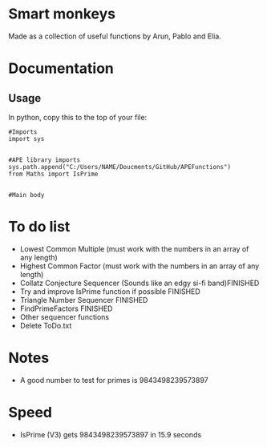 # Smart monkeys

Made as a collection of useful functions by Arun, Pablo and Elia.

# Documentation

## Usage

In python, copy this to the top of your file:

```
#Imports
import sys


#APE library imports
sys.path.append("C:/Users/NAME/Doucments/GitHub/APEFunctions")
from Maths import IsPrime


#Main body
```

# To do list

- Lowest Common Multiple (must work with the numbers in an array of any length)
- Highest Common Factor (must work with the numbers in an array of any length)
- Collatz Conjecture Sequencer (Sounds like an edgy si-fi band)FINISHED
- Try and improve IsPrime function if possible FINISHED
- Triangle Number Sequencer FINISHED
- FindPrimeFactors FINISHED
- Other sequencer functions
- Delete ToDo.txt

# Notes

- A good number to test for primes is 9843498239573897

# Speed

- IsPrime (V3) gets 9843498239573897 in 15.9 seconds
